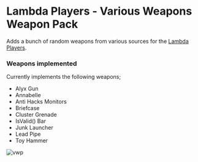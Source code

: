 # Lambda Players - Various Weapons Weapon Pack
Adds a bunch of random weapons from various sources for the [Lambda Players](https://github.com/IcyStarFrost/Lambda-Players/).

### Weapons implemented
Currently implements the following weapons;
- Alyx Gun
- Annabelle
- Anti Hacks Monitors
- Briefcase
- Cluster Grenade
- IsValid() Bar
- Junk Launcher
- Lead Pipe
- Toy Hammer

![vwp](https://user-images.githubusercontent.com/9823203/207096272-5df67d47-933d-4c4c-a908-9d8cf29f2d17.png)
